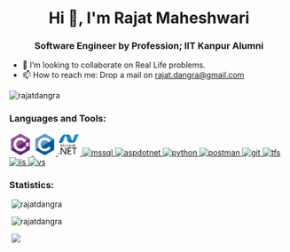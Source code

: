 <h1 align="center">Hi 👋, I'm Rajat Maheshwari</h1>
<h3 align="center">Software Engineer by Profession; IIT Kanpur Alumni</h3>

<!--
**rajatdangra/rajatdangra** is a ✨ _special_ ✨ repository because its `README.md` (this file) appears on your GitHub profile.

Here are some ideas to get you started:

- 🔭 I’m currently working on ...
- 🌱 I’m currently learning ...
- 👯 I’m looking to collaborate on ...
- 🤔 I’m looking for help with ...
- 💬 Ask me about ...
- 📫 How to reach me: ...
- 😄 Pronouns: ...
- ⚡ Fun fact: ...
-->

- 👯 I’m looking to collaborate on Real Life problems.
- 📫 How to reach me: Drop a mail on rajat.dangra@gmail.com

<p align="left"> <img src="https://komarev.com/ghpvc/?username=rajatdangra&label=Profile%20views&color=0e75b6&style=flat" alt="rajatdangra" /> </p>

<h3 align="left">Languages and Tools:</h3>
<p align="left"> <a href="https://www.w3schools.com/cs/" target="_blank"> <img src="https://raw.githubusercontent.com/devicons/devicon/master/icons/csharp/csharp-original.svg" alt="csharp" width="40" height="40"/> </a> <a href="https://www.cprogramming.com/" target="_blank"> <img src="https://raw.githubusercontent.com/devicons/devicon/master/icons/c/c-original.svg" alt="c" width="40" height="40"/> </a> <a href="https://dotnet.microsoft.com/" target="_blank"> <img src="https://raw.githubusercontent.com/devicons/devicon/master/icons/dot-net/dot-net-original-wordmark.svg" alt="dotnet" width="40" height="40"/> </a> <a href="https://www.microsoft.com/en-us/sql-server" target="_blank"> <img src="https://cdn.jsdelivr.net/gh/devicons/devicon/icons/microsoftsqlserver/microsoftsqlserver-plain-wordmark.svg" alt="mssql" width="40" height="40"/> </a> <a href="https://dotnet.microsoft.com/apps/aspnet" target="_blank"> <img src="https://pngimage.net/wp-content/uploads/2018/05/aspnet-logo-png-transparent-8.png" alt="aspdotnet" width="40" height="40"/> </a> <a href="https://www.python.org" target="_blank"> <img src="https://cdn.jsdelivr.net/gh/devicons/devicon/icons/python/python-original-wordmark.svg" alt="python" width="40" height="40"/> </a> <a href="https://www.postman.com/product/api-client/" target="_blank"> <img src="https://otodiginet.com/wp-content/uploads/2020/09/Postman_logo1.png" alt="postman" width="80" height="40"/> </a> <a href="https://git-scm.com/" target="_blank"> <img src="https://cdn.jsdelivr.net/gh/devicons/devicon/icons/git/git-original-wordmark.svg" alt="git" width="40" height="40"/> </a> <a href="https://azure.microsoft.com/en-in/services/devops/server/" target="_blank"> <img src="https://www.devart.com/review-assistant/images/RA_TFS-icon.png" alt="tfs" width="80" height="40"/> </a> <a href="https://www.iis.net/" target="_blank"> <img src="https://www.seekpng.com/png/detail/360-3603361_remove-iis-server-version-http-response-header-transparent.png" alt="iis" width="80" height="40"/> </a> <a href="https://visualstudio.microsoft.com/" target="_blank"> <img src="https://cdn.jsdelivr.net/gh/devicons/devicon/icons/visualstudio/visualstudio-plain.svg" alt="vs" width="40" height="40"/> </a></p>

<h3 align="left">Statistics:</h3>
<p>
	&nbsp;<img src="https://github-readme-stats.vercel.app/api?username=rajatdangra&show_icons=true&locale=en" alt="rajatdangra"/>
</p>
<p>&nbsp;<img src="https://github-readme-streak-stats.herokuapp.com/?user=rajatdangra&" alt="rajatdangra" /></p>
<p>&nbsp;<img src="https://github-readme-stats.vercel.app/api/top-langs/?username=rajatdangra"/> </p>